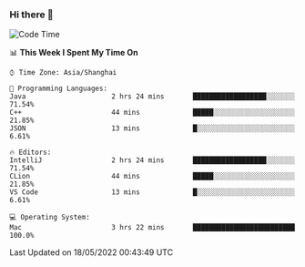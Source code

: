 ### Hi there 👋


<!--START_SECTION:waka-->
![Code Time](http://img.shields.io/badge/Code%20Time-0%20secs-blue)

📊 **This Week I Spent My Time On** 

```text
⌚︎ Time Zone: Asia/Shanghai

💬 Programming Languages: 
Java                     2 hrs 24 mins       ██████████████████░░░░░░░   71.54% 
C++                      44 mins             █████░░░░░░░░░░░░░░░░░░░░   21.85% 
JSON                     13 mins             █░░░░░░░░░░░░░░░░░░░░░░░░   6.61%

🔥 Editors: 
IntelliJ                 2 hrs 24 mins       ██████████████████░░░░░░░   71.54% 
CLion                    44 mins             █████░░░░░░░░░░░░░░░░░░░░   21.85% 
VS Code                  13 mins             █░░░░░░░░░░░░░░░░░░░░░░░░   6.61%

💻 Operating System: 
Mac                      3 hrs 22 mins       █████████████████████████   100.0%

```


 Last Updated on 18/05/2022 00:43:49 UTC
<!--END_SECTION:waka-->

<!--
**SillyPasty/SillyPasty** is a ✨ _special_ ✨ repository because its `README.md` (this file) appears on your GitHub profile.

Here are some ideas to get you started:

- 🔭 I’m currently working on ...
- 🌱 I’m currently learning ...
- 👯 I’m looking to collaborate on ...
- 🤔 I’m looking for help with ...
- 💬 Ask me about ...
- 📫 How to reach me: ...
- 😄 Pronouns: ...
- ⚡ Fun fact: ...
-->


